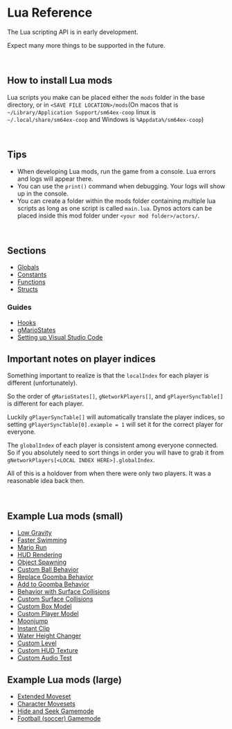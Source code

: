 # Lua Reference

The Lua scripting API is in early development.

Expect many more things to be supported in the future.

<br />

## How to install Lua mods
Lua scripts you make can be placed either the `mods` folder in the base directory, or in `<SAVE FILE LOCATION>/mods`(On macos that is `~/Library/Application Support/sm64ex-coop` linux is `~/.local/share/sm64ex-coop` and Windows is `%Appdata%/sm64ex-coop`)

<br />

## Tips
- When developing Lua mods, run the game from a console. Lua errors and logs will appear there.
- You can use the `print()` command when debugging. Your logs will show up in the console.
- You can create a folder within the mods folder containing multiple lua scripts as long as one script is called `main.lua`. Dynos actors can be placed inside this mod folder under `<your mod folder>/actors/`.
<br />

## Sections
- [Globals](globals.md)
- [Constants](constants.md)
- [Functions](functions.md)
- [Structs](structs.md)

### Guides
- [Hooks](guides/hooks.md)
- [gMarioStates](guides/mario-state.md)
- [Setting up Visual Studio Code](vs-code-setup.md) 

## Important notes on player indices

Something important to realize is that the `localIndex` for each player is different (unfortunately).

So the order of `gMarioStates[]`, `gNetworkPlayers[]`, and `gPlayerSyncTable[]` is different for each player.

Luckily `gPlayerSyncTable[]` will automatically translate the player indices, so setting `gPlayerSyncTable[0].example = 1` will set it for the correct player for everyone.

The `globalIndex` of each player is consistent among everyone connected. So if you absolutely need to sort things in order you will have to grab it from `gNetworkPlayers[<LOCAL INDEX HERE>].globalIndex`.

All of this is a holdover from when there were only two players. It was a reasonable idea back then.

<br />

## Example Lua mods (small)
- [Low Gravity](examples/low-gravity.lua)
- [Faster Swimming](../../mods/faster-swimming.lua)
- [Mario Run](examples/Mario-Run.lua)
- [HUD Rendering](examples/hud.lua)
- [Object Spawning](examples/spawn-stuff.lua)
- [Custom Ball Behavior](examples/behavior-ball.lua)
- [Replace Goomba Behavior](examples/behavior-replace-goomba.lua)
- [Add to Goomba Behavior](examples/behavior-add-to-goomba.lua)
- [Behavior with Surface Collisions](examples/behavior-surface-collisions.lua)
- [Custom Surface Collisions](examples/big-paddle)
- [Custom Box Model](examples/custom-box-model)
- [Custom Player Model](examples/koopa-player-model)
- [Moonjump](examples/moonjump.lua)
- [Instant Clip](examples/instant-clip.lua)
- [Water Height Changer](examples/water-level.lua)
- [Custom Level](examples/custom-level)
- [Custom HUD Texture](examples/custom-hud-texture)
- [Custom Audio Test](examples/audio-test)

## Example Lua mods (large)
- [Extended Moveset](../../mods/extended-moveset.lua)
- [Character Movesets](../../mods/character-movesets.lua)
- [Hide and Seek Gamemode](../../mods/hide-and-seek.lua)
- [Football (soccer) Gamemode](../../mods/football.lua)
